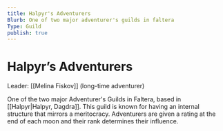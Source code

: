 ```yaml
---
title: Halpyr's Adventurers
Blurb: One of two major adventurer's guilds in faltera
Type: Guild
publish: true
---
```

# Halpyr’s Adventurers
Leader: [[Melina Fiskov]] (long-time adventurer)

One of the two major Adventurer's Guilds in Faltera, based in [[Halpyr|Halpyr, Dagdra]]. This guild is known for having an internal structure that mirrors a meritocracy. Adventurers are given a rating at the end of each moon and their rank determines their influence.